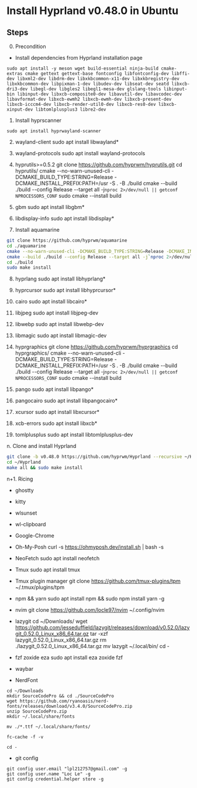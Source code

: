 # Install Hyprland v0.48.0 in Ubuntu


## Steps
0. Precondition

- Install dependencies from Hyprland installation page
```
sudo apt install -y meson wget build-essential ninja-build cmake-extras cmake gettext gettext-base fontconfig libfontconfig-dev libffi-dev libxml2-dev libdrm-dev libxkbcommon-x11-dev libxkbregistry-dev libxkbcommon-dev libpixman-1-dev libudev-dev libseat-dev seatd libxcb-dri3-dev libegl-dev libgles2 libegl1-mesa-dev glslang-tools libinput-bin libinput-dev libxcb-composite0-dev libavutil-dev libavcodec-dev libavformat-dev libxcb-ewmh2 libxcb-ewmh-dev libxcb-present-dev libxcb-icccm4-dev libxcb-render-util0-dev libxcb-res0-dev libxcb-xinput-dev libtomlplusplus3 libre2-dev
```

1. Install hyprscanner
```
sudo apt install hyprwayland-scanner
```

2. wayland-client
sudo apt install libwayland*

3. wayland-protocols
sudo apt install wayland-protocols

4. hyprutils>=0.5.2
git clone https://github.com/hyprwm/hyprutils.git
cd hyprutils/
cmake --no-warn-unused-cli -DCMAKE_BUILD_TYPE:STRING=Release -DCMAKE_INSTALL_PREFIX:PATH=/usr -S . -B ./build
cmake --build ./build --config Release --target all -j`nproc 2>/dev/null || getconf NPROCESSORS_CONF`
sudo cmake --install build

5. gbm
sudo apt install libgbm*

6. libdisplay-info
sudo apt install libdisplay*

7. Install aquamarine

```sh
git clone https://github.com/hyprwm/aquamarine
cd ./aquamarine
cmake --no-warn-unused-cli -DCMAKE_BUILD_TYPE:STRING=Release -DCMAKE_INSTALL_PREFIX:PATH=/usr -S . -B ./build
cmake --build ./build --config Release --target all -j`nproc 2>/dev/null || getconf _NPROCESSORS_CONF`
cd ./build
sudo make install
```

8. hyprlang
sudo apt install libhyprlang*

9. hyprcursor
sudo apt install libhyprcursor*

10. cairo
sudo apt install libcairo*

11. libjpeg
sudo apt install libjpeg-dev

12. libwebp
sudo apt install libwebp-dev

13. libmagic
sudo apt install libmagic-dev

14. hyprgraphics
git clone https://github.com/hyprwm/hyprgraphics
cd hyprgraphics/
cmake --no-warn-unused-cli -DCMAKE_BUILD_TYPE:STRING=Release -DCMAKE_INSTALL_PREFIX:PATH=/usr -S . -B ./build
cmake --build ./build --config Release --target all -j`nproc 2>/dev/null || getconf NPROCESSORS_CONF`
sudo cmake --install build

15. pango
sudo apt install libpango*
16. pangocairo
sudo apt install libpangocairo*

17. xcursor
sudo apt install libxcursor*

18. xcb-errors
sudo apt install libxcb*

19. tomlplusplus
sudo apt install libtomlplusplus-dev

n. Clone and install Hyprland
```sh
git clone -b v0.48.0 https://github.com/hyprwm/Hyprland --recursive ~/Hyprland
cd ~/Hyprland
make all && sudo make install
```

n+1. Ricing
- ghostty
- kitty
- wlsunset
- wl-clipboard
- Google-Chrome

- Oh-My-Posh
curl -s https://ohmyposh.dev/install.sh | bash -s

- NeoFetch
sudo apt install neofetch

- Tmux
sudo apt install tmux
- Tmux plugin manager
git clone https://github.com/tmux-plugins/tpm ~/.tmux/plugins/tpm

- npm && yarn
sudo apt install npm && sudo npm install yarn -g

- nvim
git clone https://github.com/locle97/nvim ~/.config/nvim

- lazygit
cd ~/Downloads/
wget https://github.com/jesseduffield/lazygit/releases/download/v0.52.0/lazygit_0.52.0_Linux_x86_64.tar.gz
tar -xzf lazygit_0.52.0_Linux_x86_64.tar.gz
rm ./lazygit_0.52.0_Linux_x86_64.tar.gz
mv lazygit ~/.local/bin/
cd -

- fzf zoxide eza
sudo apt install eza zoxide fzf

- waybar

- NerdFont
```
cd ~/Downloads
mkdir SourceCodePro && cd ./SourceCodePro
wget https://github.com/ryanoasis/nerd-fonts/releases/download/v3.4.0/SourceCodePro.zip
unzip SourceCodePro.zip
mkdir ~/.local/share/fonts

mv ./*.ttf ~/.local/share/fonts/

fc-cache -f -v

cd -
```

- git config
```
git config user.email "lpl212757@gmail.com" -g
git config user.name "Loc Le" -g
git config credential.helper store -g
```
